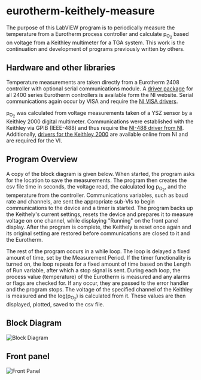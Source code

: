 # eurotherm-keithely-measure
The purpose of this LabVIEW program is to periodically measure the temperature from a Eurotherm process controller and calculate p<sub>O<sub>2</sub></sub> based on voltage from a Keithley multimeter for a TGA system.
This work is the continuation and development of programs previously written by others.

## Hardware and other libraries
Temperature measurements are taken directly from a Eurotherm 2408 controller with optional serial communications module.
A [driver package](http://sine.ni.com/apps/utf8/niid_web_display.download_page?p_id_guid=E3B19B3E971F659CE034080020E74861) for all 2400 series Eurotherm controllers is available form the NI website.
Serial communications again occur by VISA and require the [NI VISA drivers](https://www.ni.com/nisearch/app/main/p/bot/no/ap/tech/lang/en/pg/1/sn/catnav:du,n8:3.25.123.1640,ssnav:ndr/).

p<sub>O<sub>2</sub></sub> was calculated from voltage measurements taken of a YSZ sensor by a Keithley 2000 digital multimeter.
Communications were established with the Keithley via GPIB (IEEE-488) and thus require the [NI-488 driver from NI](http://www.ni.com/nisearch/app/main/p/bot/no/ap/tech/lang/en/pg/1/sn/catnav:du,n8:3.25.123.785,ssnav:ndr/).
Additionally, [drivers for the Keithley 2000](http://sine.ni.com/apps/utf8/niid_web_display.download_page?p_id_guid=014E6EF883B9743DE0440003BA7CCD71) are available online from NI and are required for the VI.

## Program Overview
A copy of the block diagram is given below.
When started, the program asks for the location to save the measurements.
The program then creates the csv file time in seconds, the voltage read, the calculated log p<sub>O<sub>2</sub></sub>, and the temperature from the controller.
Communications variables, such as baud rate and channels, are sent the appropriate sub-VIs to begin communications to the device and a timer is started.
The program backs up the Keithely's current settings, resets the device and prepares it to measure voltage on one channel, while displaying "Running" on the front panel display.
After the program is complete, the Keithely is reset once again and its original setting are restored before communications are closed to it and the Eurotherm.

The rest of the program occurs in a while loop.
The loop is delayed a fixed amount of time, set by the Measurement Period.
If the timer functionality is turned on, the loop repeats for a fixed amount of time based on the Length of Run variable, after which a stop signal is sent.
During each loop, the process value (temperature) of the Eurotherm is measured and any alarms or flags are checked for.
If any occur, they are passed to the error handler and the program stops.
The voltage of the specified channel of the Keithley is measured and the log(p<sub>O<sub>2</sub></sub>) is calculated from it.
These values are then displayed, plotted, saved to the csv file.

## Block Diagram
![Block Diagram](https://github.com/patrickstanley/eurotherm-keithley-measure/raw/master/Documentation%20Images/Temp_%26_pO2_Measurementsd.png)

## Front panel
![Front Panel](https://github.com/patrickstanley/eurotherm-keithley-measure/raw/master/Documentation%20Images/Temp_%26_pO2_Measurementsp.png)
